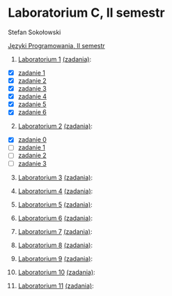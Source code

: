 # Laboratorium C, II semestr
Stefan Sokołowski

[Języki Programowania, II semestr](http://sigma.ug.edu.pl/~stefan/Dydaktyka/JezProg/)

1. [Laboratorium 1](lab1) [(zadania)](http://sigma.ug.edu.pl/~stefan/Dydaktyka/JezProg/Slajdy/Labs01/):
  * [x] [zadanie 1](lab1/zad1.c)
  * [x] [zadanie 2](lab1/zad2.c)
  * [x] [zadanie 3](lab1/zad3.c)
  * [x] [zadanie 4](lab1/zad4.c)
  * [x] [zadanie 5](lab1/zad5.c)
  * [x] [zadanie 6](lab1/zad6.c)

2. [Laboratorium 2](lab2) [(zadania)](http://sigma.ug.edu.pl/~stefan/Dydaktyka/JezProg/Slajdy/Labs02/):
  * [x] [zadanie 0](lab2/zad0.c)
  * [ ] [zadanie 1](lab2/zad1.c)
  * [ ] [zadanie 2](lab2/zad2.c)
  * [ ] [zadanie 3](lab2/zad3.c)

3. [Laboratorium 3](lab3) [(zadania)](http://sigma.ug.edu.pl/~stefan/Dydaktyka/JezProg/Slajdy/Labs03/):

4. [Laboratorium 4](lab4) [(zadania)](http://sigma.ug.edu.pl/~stefan/Dydaktyka/JezProg/Slajdy/Labs04/):

5. [Laboratorium 5](lab5) [(zadania)](http://sigma.ug.edu.pl/~stefan/Dydaktyka/JezProg/Slajdy/Labs05/):

6. [Laboratorium 6](lab6) [(zadania)](http://sigma.ug.edu.pl/~stefan/Dydaktyka/JezProg/Slajdy/Labs06/):

7. [Laboratorium 7](lab7) [(zadania)](http://sigma.ug.edu.pl/~stefan/Dydaktyka/JezProg/Slajdy/Labs07/):

8. [Laboratorium 8](lab8) [(zadania)](http://sigma.ug.edu.pl/~stefan/Dydaktyka/JezProg/Slajdy/Labs08/):

9. [Laboratorium 9](lab9) [(zadania)](http://sigma.ug.edu.pl/~stefan/Dydaktyka/JezProg/Slajdy/Labs09/):

10. [Laboratorium 10](lab10) [(zadania)](http://sigma.ug.edu.pl/~stefan/Dydaktyka/JezProg/Slajdy/Labs10/):

11. [Laboratorium 11](lab11) [(zadania)](http://sigma.ug.edu.pl/~stefan/Dydaktyka/JezProg/Slajdy/Labs11/):
